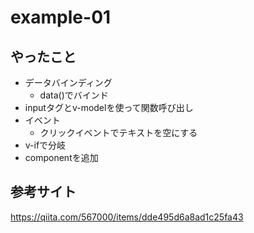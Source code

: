 # example-01

## やったこと
* データバインディング
    * data()でバインド
* inputタグとv-modelを使って関数呼び出し
* イベント
    * クリックイベントでテキストを空にする
* v-ifで分岐
* componentを追加

## 参考サイト
https://qiita.com/567000/items/dde495d6a8ad1c25fa43